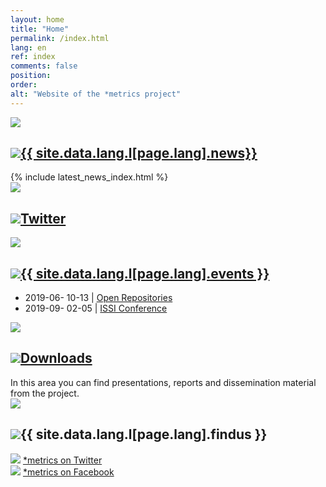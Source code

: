 ```yaml
---
layout: home
title: "Home"
permalink: /index.html
lang: en
ref: index
comments: false
position:
order:
alt: "Website of the *metrics project"
---
```

<!-- <div class="columns margin-top-4 margin-bottom-4" markdown="1">
Welcome to the website of the DFG funded project **\*metrics** (**ME**asuring **T**he **R**eliability and perceptions of **I**ndicators for interactions with s**C**ientific product**S**).
</div> -->

<!-- <div class="columns collapse mansonry__wrap"> -->
<!-- <div class="cell collapse"> -->
<!-- <div id="masonry-container" class="cell grid-x grid-container small-collapse medium-collapse"> -->
<div id="masonry" class="cell grid-x small-collapse medium-collapse">
<!-- <div class="cell grid-x grid-container small-collapse medium-collapse"> -->

<!-- News -->
<div class="featurebox cell grid-x grid-container medium-6">
  <div class="hide-for-small-only cell medium-2 featurebox__icon" aria-hidden="true">
    <img src="{{ site.baseurl }}/img/icons/pulse.svg" aria-hidden="true">
  </div>
  <div class="cell medium-10">
    <h2 class="featurebox__header"><img src="{{ site.baseurl }}/img/icons/pulse.svg" class="show-for-small-only" aria-hidden="true"><a href="{{ site.baseurl }}/en/news/">{{ site.data.lang.l[page.lang].news}}</a></h2>
    <div class="featurebox__content">
      {% include latest_news_index.html %}
    </div>
  </div>
</div>

<!-- Twitter -->
<div class="featurebox cell grid-x grid-container medium-6">
  <div class="hide-for-small-only columns medium-2 featurebox__icon" aria-hidden="true">
    <img src="{{ site.baseurl }}/img/icons/twitter-alt.svg" aria-hidden="true">
  </div>
  <div class="cell medium-10">
    <h2 class="featurebox__header"><img src="{{ site.baseurl }}/img/icons/twitter-alt.svg" class="show-for-small-only" aria-hidden="true"><a href="https://twitter.com/metrics_project">Twitter</a></h2>
    <div id="featurebox__content__twitter" class="featurebox__content">
    </div>
  </div>
</div>

<!-- Events -->
<div class="featurebox cell grid-x grid-container medium-6">
  <div class="hide-for-small-only columns medium-2 featurebox__icon" aria-hidden="true">
    <img src="{{ site.baseurl }}/img/icons/calendar.svg" aria-hidden="true">
  </div>
  <div class="cell medium-10">
    <h2 class="featurebox__header"><img src="{{ site.baseurl }}/img/icons/calendar.svg" class="show-for-small-only" aria-hidden="true"><a href="{{ site.baseurl }}/en/events/">{{ site.data.lang.l[page.lang].events }}</a></h2>
<div class="featurebox__content" markdown="1">
<!-- Start editing content here -->
  
* 2019-06- 10-13 \| [Open Repositories]({{site.url}}/en/events/upcoming/#ORep)  
* 2019-09- 02-05 \| [ISSI Conference]({{site.url}}/en/events/upcomin/#SSI19)  
  
<!-- Stop editing here -->
</div>
  </div>
</div>

<!-- Downloads -->
<div class="featurebox cell grid-x grid-container medium-6">
  <div class="hide-for-small-only columns medium-2 featurebox__icon">
    <img src="{{ site.baseurl }}/img/icons/download.svg">
  </div>
  <div class="cell medium-10">
    <h2 class="featurebox__header"><img src="{{ site.baseurl }}/img/icons/download.svg" class="show-for-small-only" aria-hidden="true"><a href="{{ site.baseurl }}/en/downloads/">Downloads</a></h2>
<div class="featurebox__content" markdown="1">
<!-- Start editing content here -->
In this area you can find presentations, reports and dissemination material from the project.
<!-- Stop editing content here -->
</div>
  </div>
</div>

<!-- Find us at -->
<div class="featurebox cell grid-x grid-container medium-6">
  <div class="hide-for-small-only columns medium-2 featurebox__icon" aria-hidden="true">
    <img src="{{ site.baseurl }}/img/icons/email.svg" aria-hidden="true">
  </div>
  <div class="cell medium-10">
    <h2 class="featurebox__header"><img src="{{ site.baseurl }}/img/icons/email.svg" class="show-for-small-only" aria-hidden="true">{{ site.data.lang.l[page.lang].findus }}</h2>
    <div class="featurebox__content">
      <img src="{{ site.baseurl }}/img/icons/twitter-alt.svg" class="twitter-icon" aria-hidden="true"> <a href="https://twitter.com/metrics_project">*metrics on Twitter</a> <br>
      <img src="{{ site.baseurl }}/img/icons/facebook-alt.svg" aria-hidden="true"> <a href="https://www.facebook.com/metricsproject">*metrics on Facebook</a>
    </div>
  </div>
</div>

<!-- </div> -->
</div>
